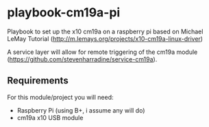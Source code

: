 # playbook-cm19a-pi
Playbook to set up the x10 cm19a on a raspberry pi based on Michael LeMay Tutorial (http://m.lemays.org/projects/x10-cm19a-linux-driver)

A service layer will allow for remote triggering of the cm19a module (https://github.com/stevenharradine/service-cm19a).

## Requirements
For this module/project you will need:
* Raspberry Pi (using B+, i assume any will do)
* cm19a x10 USB module
